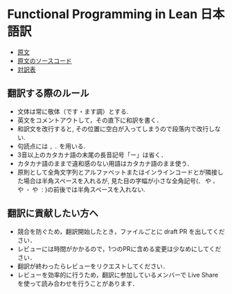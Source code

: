 # Functional Programming in Lean 日本語訳

* [原文](https://leanprover.github.io/functional_programming_in_lean/)
* [原文のソースコード](https://github.com/leanprover/fp-lean)
* [対訳表](/functional-programming-lean/GLOSSARY.md)

## 翻訳する際のルール

* 文体は常に敬体（です・ます調）とする.
* 英文をコメントアウトして，その直下に和訳を書く．
* 和訳文を改行すると, その位置に空白が入ってしまうので段落内で改行しない.
* 句読点には `,` `.` を用いる.
* 3音以上のカタカナ語の末尾の長音記号「ー」は省く．
* カタカナ語のままで違和感のない用語はカタカナ語のまま使う．
* 原則として全角文字列とアルファベットまたはインラインコードとが隣接した場合は半角スペースを入れるが, 見た目の字幅が小さな全角記号(`、` や `。` や `・` や `：`)の前後では半角スペースを入れない.

## 翻訳に貢献したい方へ

* 競合を防ぐため，翻訳開始したとき，ファイルごとに draft PR を出してください．
* レビューには時間がかかるので，1つのPRに含める変更は少なめにしてください．
* 翻訳が終わったらレビューをリクエストしてください．
* レビューを効率的に行うため，翻訳に参加しているメンバーで Live Share を使って読み合わせを行うことがあります．

